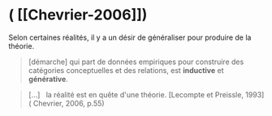 # ( [[Chevrier-2006]])


Selon certaines réalités, il y a un désir de généraliser pour produire de la théorie.

  

> [démarche] qui part de données empiriques pour construire des catégories conceptuelles et des relations, est **inductive** et **générative**.

> [...]   la réalité est en quête d'une théorie. [Lecompte et Preissle, 1993] ( Chevrier, 2006, p.55)



